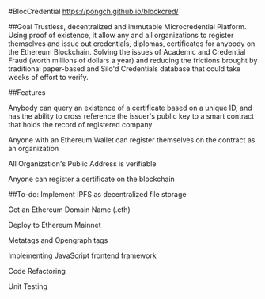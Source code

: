 #BlocCredential
https://pongch.github.io/blockcred/

##Goal
Trustless, decentralized and immutable Microcredential Platform. Using proof of existence, it allow any and all organizations to register themselves and issue out credentials, diplomas, certificates for anybody on the Ethereum Blockchain. Solving the issues of Academic and Credential Fraud (worth millions of dollars a year) and reducing the frictions brought by traditional paper-based and Silo'd Credentials database that could take weeks of effort to verify.

##Features

Anybody can query an existence of a certificate based on a unique ID, and has the ability to cross reference the issuer's public key to a smart contract that holds the record of registered company

Anyone with an Ethereum Wallet can register themselves on the contract as an organization

All Organization's Public Address is verifiable

Anyone can register a certificate on the blockchain


##To-do:
Implement IPFS as decentralized file storage

Get an Ethereum Domain Name (.eth)

Deploy to Ethereum Mainnet

Metatags and Opengraph tags

Implementing JavaScript frontend framework

Code Refactoring

Unit Testing
